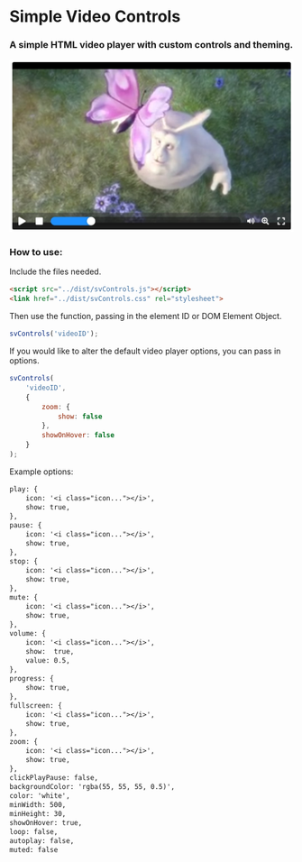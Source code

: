 # Simple Video Controls
### A simple HTML video player with custom controls and theming.

![SVC Example Image](example/svc-image-preview.jpg?raw=true "Example image")

### How to use:

Include the files needed.

```html
<script src="../dist/svControls.js"></script>
<link href="../dist/svControls.css" rel="stylesheet">
```

Then use the function, passing in the element ID or DOM Element Object.

```javascript
svControls('videoID');
```

If you would like to alter the default video player options, you can pass in options.

```javascript
svControls(
    'videoID',
    {
        zoom: {
            show: false
        },
        showOnHover: false
    }
);
```

Example options:

```
play: {
    icon: '<i class="icon..."></i>',
    show: true,
},
pause: {
    icon: '<i class="icon..."></i>',
    show: true,
},
stop: {
    icon: '<i class="icon..."></i>',
    show: true,
},
mute: {
    icon: '<i class="icon..."></i>',
    show: true,
},
volume: {
    icon: '<i class="icon..."></i>',
    show:  true,
    value: 0.5,
},
progress: {
    show: true,
},
fullscreen: {
    icon: '<i class="icon..."></i>',
    show: true,
},
zoom: {
    icon: '<i class="icon..."></i>',
    show: true,
},
clickPlayPause: false,
backgroundColor: 'rgba(55, 55, 55, 0.5)',
color: 'white',
minWidth: 500,
minHeight: 30,
showOnHover: true,
loop: false,
autoplay: false,
muted: false
```